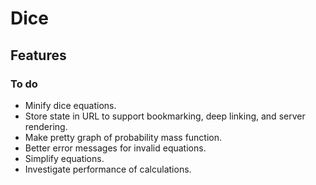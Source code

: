 # Dice

## Features

### To do

- Minify dice equations.
- Store state in URL to support bookmarking, deep linking, and server rendering.
- Make pretty graph of probability mass function.
- Better error messages for invalid equations.
- Simplify equations.
- Investigate performance of calculations.

